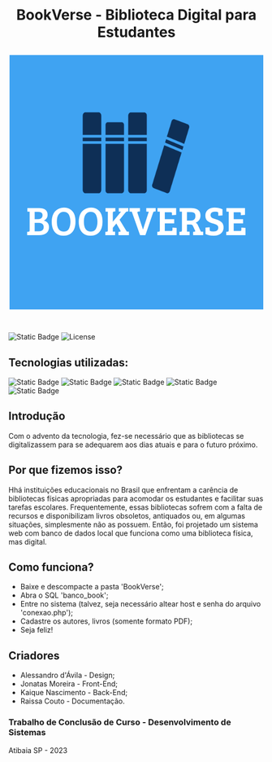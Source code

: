 # <p align="center">BookVerse - Biblioteca Digital para Estudantes </p>
<p align="center">
  
<img align="center" src="BookVerse/img/logo/claro.png">
</p>
<br>

![Static Badge](https://img.shields.io/badge/100%25-%23008D2F?style=plastic&label=Status)
![License](https://img.shields.io/badge/License-Etec%20Atibaia-0B843B?style=plastic)
<br>

## Tecnologias utilizadas:
![Static Badge](https://img.shields.io/badge/HTML-%23E34F26?style=for-the-badge&logo=html5&logoColor=black)
![Static Badge](https://img.shields.io/badge/Javascript-%23F7DF1E?style=for-the-badge&logo=javascript&logoColor=black)
![Static Badge](https://img.shields.io/badge/PHP-%23777BB4?style=for-the-badge&logo=php&logoColor=black)
![Static Badge](https://img.shields.io/badge/CSS-%231572B6?style=for-the-badge&logo=css3&logoColor=black)
![Static Badge](https://img.shields.io/badge/MySql-%234479A1?style=for-the-badge&logo=Mysql&logoColor=black)

## Introdução
Com o advento da tecnologia, fez-se necessário que as bibliotecas se digitalizassem para se adequarem aos dias atuais e para o futuro próximo.

## Por que fizemos isso?
Hhá instituições educacionais no Brasil que enfrentam a carência de bibliotecas físicas apropriadas para acomodar os estudantes e facilitar suas tarefas escolares. Frequentemente, essas bibliotecas sofrem com a falta de recursos e disponibilizam livros obsoletos, antiquados ou, em algumas situações, simplesmente não as possuem. Então, foi projetado um sistema web com banco de dados local que funciona como uma biblioteca física, mas digital.

## Como funciona?
* Baixe e descompacte a pasta 'BookVerse';
* Abra o SQL 'banco_book';
* Entre no sistema (talvez, seja necessário altear host e senha do arquivo 'conexao.php');
* Cadastre os autores, livros (somente formato PDF);
* Seja feliz!


## Criadores

* Alessandro d'Ávila - Design;
* Jonatas Moreira - Front-End;
* Kaique Nascimento - Back-End;
* Raissa Couto - Documentação.

### Trabalho de Conclusão de Curso - Desenvolvimento de Sistemas
Atibaia SP - 2023






